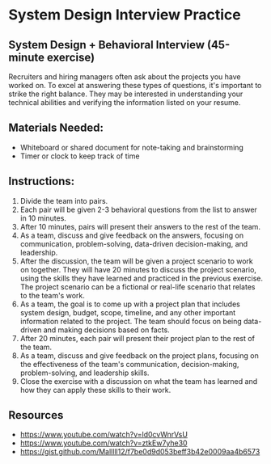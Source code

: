 
# System Design Interview Practice
## System Design + Behavioral Interview (45-minute exercise)

Recruiters and hiring managers often ask about the projects you have worked on. To excel at answering these types of questions, it's important to strike the right balance. They may be interested in understanding your technical abilities and verifying the information listed on your resume. 


## Materials Needed:

-   Whiteboard or shared document for note-taking and brainstorming
-   Timer or clock to keep track of time

## Instructions:

1.  Divide the team into pairs.
2.  Each pair will be given 2-3 behavioral questions from the list to answer in 10 minutes.
3.  After 10 minutes, pairs will present their answers to the rest of the team.
4.  As a team, discuss and give feedback on the answers, focusing on communication, problem-solving, data-driven decision-making, and leadership.
5.  After the discussion, the team will be given a project scenario to work on together. They will have 20 minutes to discuss the project scenario, using the skills they have learned and practiced in the previous exercise. The project scenario can be a fictional or real-life scenario that relates to the team's work.
6.  As a team, the goal is to come up with a project plan that includes system design, budget, scope, timeline, and any other important information related to the project. The team should focus on being data-driven and making decisions based on facts.
7.  After 20 minutes, each pair will present their project plan to the rest of the team.
8.  As a team, discuss and give feedback on the project plans, focusing on the effectiveness of the team's communication, decision-making, problem-solving, and leadership skills.
9.  Close the exercise with a discussion on what the team has learned and how they can apply these skills to their work.


## Resources
- https://www.youtube.com/watch?v=ld0cvWnrVsU
- https://www.youtube.com/watch?v=ztkEw7yhe30
- https://gist.github.com/Malllll12/f7be0d9d053beff3b42e0009aa4b6573